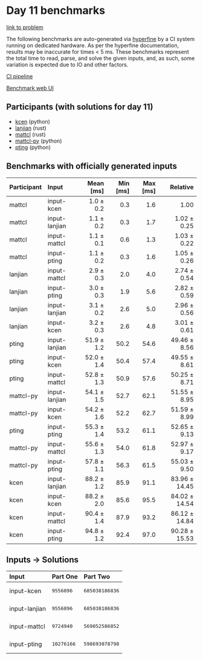 # Day 11 benchmarks

[link to problem](https://adventofcode.com/2023/day/11)

The following benchmarks are auto-generated via
[hyperfine](https://github.com/sharkdp/hyperfine) by a CI system running on
dedicated hardware. As per the hyperfine documentation, results may be
inaccurate for times < 5 ms. These benchmarks represent the total time to read,
parse, and solve the given inputs, and, as such, some variation is expected due
to IO and other factors.

[CI pipeline](http://ci.papercode.net:8080/teams/main/pipelines/aoc2023)

[Benchmark web UI](https://aoc.ancalagon.black)


## Participants (with solutions for day 11)

- [kcen](https://github.com/kcen/aoc2023) (python)
- [lanjian](https://github.com/lanjian/aoc-2023) (rust)
- [mattcl](https://github.com/mattcl/aoc2023) (rust)
- [mattcl-py](https://github.com/mattcl/aoc2023-py) (python)
- [pting](https://github.com/pting/aoc2023) (python)


## Benchmarks with officially generated inputs

| Participant | Input | Mean [ms] | Min [ms] | Max [ms] | Relative |
|:---|:---|---:|---:|---:|---:|
| mattcl | input-kcen | 1.0 ± 0.2 | 0.3 | 1.6 | 1.00 |
| mattcl | input-lanjian | 1.1 ± 0.2 | 0.3 | 1.7 | 1.02 ± 0.25 |
| mattcl | input-mattcl | 1.1 ± 0.1 | 0.6 | 1.3 | 1.03 ± 0.22 |
| mattcl | input-pting | 1.1 ± 0.2 | 0.3 | 1.6 | 1.05 ± 0.26 |
| lanjian | input-mattcl | 2.9 ± 0.3 | 2.0 | 4.0 | 2.74 ± 0.54 |
| lanjian | input-pting | 3.0 ± 0.3 | 1.9 | 5.6 | 2.82 ± 0.59 |
| lanjian | input-lanjian | 3.1 ± 0.2 | 2.6 | 5.0 | 2.96 ± 0.56 |
| lanjian | input-kcen | 3.2 ± 0.3 | 2.6 | 4.8 | 3.01 ± 0.61 |
| pting | input-lanjian | 51.9 ± 1.2 | 50.2 | 54.6 | 49.46 ± 8.56 |
| pting | input-kcen | 52.0 ± 1.4 | 50.4 | 57.4 | 49.55 ± 8.61 |
| pting | input-mattcl | 52.8 ± 1.3 | 50.9 | 57.6 | 50.25 ± 8.71 |
| mattcl-py | input-lanjian | 54.1 ± 1.5 | 52.7 | 62.1 | 51.55 ± 8.95 |
| mattcl-py | input-kcen | 54.2 ± 1.6 | 52.2 | 62.7 | 51.59 ± 8.99 |
| pting | input-pting | 55.3 ± 1.4 | 53.2 | 61.1 | 52.65 ± 9.13 |
| mattcl-py | input-mattcl | 55.6 ± 1.3 | 54.0 | 61.8 | 52.97 ± 9.17 |
| mattcl-py | input-pting | 57.8 ± 1.1 | 56.3 | 61.5 | 55.03 ± 9.50 |
| kcen | input-lanjian | 88.2 ± 1.2 | 85.9 | 91.1 | 83.96 ± 14.45 |
| kcen | input-kcen | 88.2 ± 2.0 | 85.6 | 95.5 | 84.02 ± 14.54 |
| kcen | input-mattcl | 90.4 ± 1.4 | 87.9 | 93.2 | 86.12 ± 14.84 |
| kcen | input-pting | 94.8 ± 1.2 | 92.4 | 97.0 | 90.28 ± 15.53 |


## Inputs -> Solutions

| Input | Part One | Part Two |
|:---|:---|:---|
|input-kcen|<pre>9556896</pre>|<pre>685038186836</pre>|
|input-lanjian|<pre>9556896</pre>|<pre>685038186836</pre>|
|input-mattcl|<pre>9724940</pre>|<pre>569052586852</pre>|
|input-pting|<pre>10276166</pre>|<pre>598693078798</pre>|